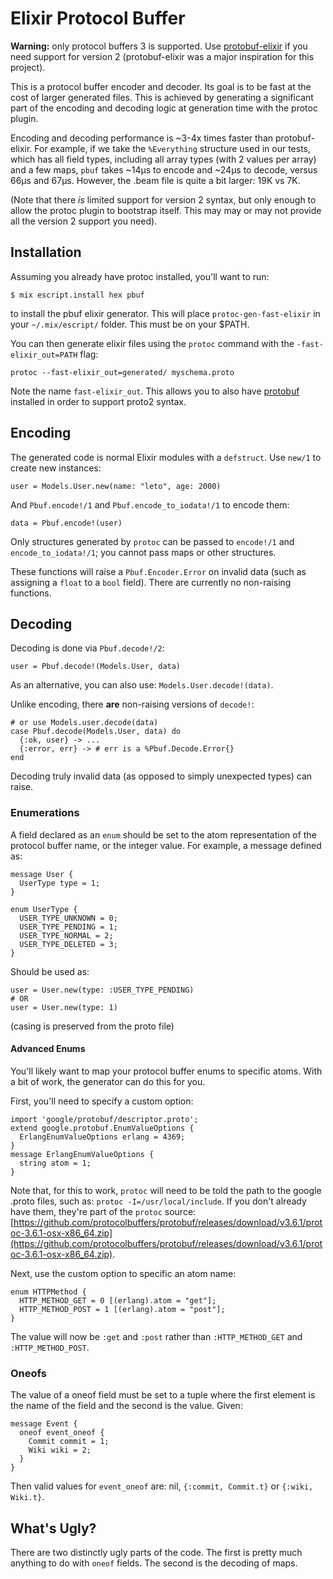 # Elixir Protocol Buffer 

**Warning:** only protocol buffers 3 is supported. Use [protobuf-elixir](https://github.com/tony612/protobuf-elixir) if you need support for version 2 (protobuf-elixir was a major inspiration for this project).

This is a protocol buffer encoder and decoder. Its goal is to be fast at the cost of larger generated files. This is achieved by generating a significant part of the encoding and decoding logic at generation time with the protoc plugin.

Encoding and decoding performance is ~3-4x times faster than protobuf-elixir. For example, if we take the `%Everything` structure used in our tests, which has all field types, including all array types (with 2 values per array) and a few maps, `pbuf` takes ~14µs to encode and ~24µs to decode, versus 66µs and 67µs. However, the .beam file is quite a bit larger: 19K vs 7K.

(Note that there _is_ limited support for version 2 syntax, but only enough to allow the protoc plugin to bootstrap itself. This may may or may not provide all the version 2 support you need).

## Installation
Assuming you already have protoc installed, you'll want to run:

    $ mix escript.install hex pbuf

to install the pbuf elixir generator. This will place `protoc-gen-fast-elixir` in your `~/.mix/escript/` folder. This must be on your $PATH.

You can then generate elixir files using the `protoc` command with the `-fast-elixir_out=PATH` flag:

    protoc --fast-elixir_out=generated/ myschema.proto 

Note the name `fast-elixir_out`. This allows you to also have [protobuf](https://github.com/tony612/protobuf-elixir) installed in order to support proto2 syntax.

## Encoding
The generated code is normal Elixir modules with a `defstruct`. Use `new/1` to create new instances:

    user = Models.User.new(name: "leto", age: 2000)

And `Pbuf.encode!/1` and `Pbuf.encode_to_iodata!/1` to encode them:

    data = Pbuf.encode!(user)

Only structures generated by `protoc` can be passed to `encode!/1` and `encode_to_iodata!/1`; you cannot pass maps or other structures.

These functions will raise a `Pbuf.Encoder.Error` on invalid data (such as assigning a `float` to a `bool` field). There are currently no non-raising functions.

## Decoding
Decoding is done via `Pbuf.decode!/2`:
    
    user = Pbuf.decode!(Models.User, data)

As an alternative, you can also use: `Models.User.decode!(data)`.

Unlike encoding, there **are** non-raising versions of `decode!`:
  
    # or use Models.user.decode(data)
    case Pbuf.decode(Models.User, data) do
      {:ok, user} -> ...
      {:error, err} -> # err is a %Pbuf.Decode.Error{}
    end

Decoding truly invalid data (as opposed to simply unexpected types) can raise.

### Enumerations
A field declared as an `enum` should be set to the atom representation of the protocol buffer name, or the integer value. For example, a message defined as:

    message User {
      UserType type = 1;
    }

    enum UserType {
      USER_TYPE_UNKNOWN = 0;
      USER_TYPE_PENDING = 1;
      USER_TYPE_NORMAL = 2;
      USER_TYPE_DELETED = 3;
    }

Should be used as:

    user = User.new(type: :USER_TYPE_PENDING)
    # OR
    user = User.new(type: 1)

(casing is preserved from the proto file)

#### Advanced Enums
You'll likely want to map your protocol buffer enums to specific atoms. With a bit of work, the generator can do this for you.

First, you'll need to specify a custom option:

    import 'google/protobuf/descriptor.proto';
    extend google.protobuf.EnumValueOptions {
      ErlangEnumValueOptions erlang = 4369;
    }
    message ErlangEnumValueOptions {
      string atom = 1;
    }

Note that, for this to work, `protoc` will need to be told the path to the google .proto files, such as: `protoc -I=/usr/local/include`. If you don't already have them, they're part of the `protoc` source: [https://github.com/protocolbuffers/protobuf/releases/download/v3.6.1/protoc-3.6.1-osx-x86_64.zip](https://github.com/protocolbuffers/protobuf/releases/download/v3.6.1/protoc-3.6.1-osx-x86_64.zip).

Next, use the custom option to specific an atom name:

    enum HTTPMethod {
      HTTP_METHOD_GET = 0 [(erlang).atom = "get"];
      HTTP_METHOD_POST = 1 [(erlang).atom = "post"];
    }

The value will now be `:get` and `:post` rather than `:HTTP_METHOD_GET` and `:HTTP_METHOD_POST`.

### Oneofs
The value of a oneof field must be set to a tuple where the first element is the name of the field and the second is the value. Given:

    message Event {
      oneof event_oneof {
        Commit commit = 1;
        Wiki wiki = 2;
      }
    }

Then valid values for `event_oneof` are: nil, `{:commit, Commit.t}` or `{:wiki, Wiki.t}`.


## What's Ugly?
There are two distinctly ugly parts of the code. The first is pretty much anything to do with `oneof` fields. The second is the decoding of maps.
